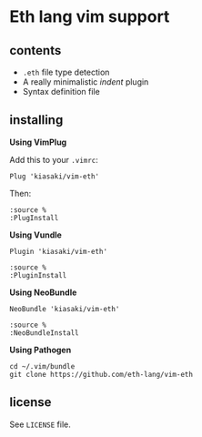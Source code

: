 # Eth lang vim support

## contents

- `.eth` file type detection
- A really minimalistic _indent_ plugin
- Syntax definition file

## installing

**Using VimPlug**

Add this to your `.vimrc`:

```viml
Plug 'kiasaki/vim-eth'
```

Then:

```
:source %
:PlugInstall
```

**Using Vundle**

```viml
Plugin 'kiasaki/vim-eth'
```

```
:source %
:PluginInstall
```

**Using NeoBundle**

```viml
NeoBundle 'kiasaki/vim-eth'
```

```
:source %
:NeoBundleInstall
```

**Using Pathogen**

```
cd ~/.vim/bundle
git clone https://github.com/eth-lang/vim-eth
```

## license

See `LICENSE` file.
